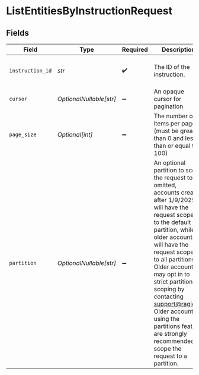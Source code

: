 # ListEntitiesByInstructionRequest


## Fields

| Field                                                                                                                                                                                                                                                                                                                                                                                                                  | Type                                                                                                                                                                                                                                                                                                                                                                                                                   | Required                                                                                                                                                                                                                                                                                                                                                                                                               | Description                                                                                                                                                                                                                                                                                                                                                                                                            | Example                                                                                                                                                                                                                                                                                                                                                                                                                |
| ---------------------------------------------------------------------------------------------------------------------------------------------------------------------------------------------------------------------------------------------------------------------------------------------------------------------------------------------------------------------------------------------------------------------- | ---------------------------------------------------------------------------------------------------------------------------------------------------------------------------------------------------------------------------------------------------------------------------------------------------------------------------------------------------------------------------------------------------------------------- | ---------------------------------------------------------------------------------------------------------------------------------------------------------------------------------------------------------------------------------------------------------------------------------------------------------------------------------------------------------------------------------------------------------------------- | ---------------------------------------------------------------------------------------------------------------------------------------------------------------------------------------------------------------------------------------------------------------------------------------------------------------------------------------------------------------------------------------------------------------------- | ---------------------------------------------------------------------------------------------------------------------------------------------------------------------------------------------------------------------------------------------------------------------------------------------------------------------------------------------------------------------------------------------------------------------- |
| `instruction_id`                                                                                                                                                                                                                                                                                                                                                                                                       | *str*                                                                                                                                                                                                                                                                                                                                                                                                                  | :heavy_check_mark:                                                                                                                                                                                                                                                                                                                                                                                                     | The ID of the instruction.                                                                                                                                                                                                                                                                                                                                                                                             | 00000000-0000-0000-0000-000000000000                                                                                                                                                                                                                                                                                                                                                                                   |
| `cursor`                                                                                                                                                                                                                                                                                                                                                                                                               | *OptionalNullable[str]*                                                                                                                                                                                                                                                                                                                                                                                                | :heavy_minus_sign:                                                                                                                                                                                                                                                                                                                                                                                                     | An opaque cursor for pagination                                                                                                                                                                                                                                                                                                                                                                                        |                                                                                                                                                                                                                                                                                                                                                                                                                        |
| `page_size`                                                                                                                                                                                                                                                                                                                                                                                                            | *Optional[int]*                                                                                                                                                                                                                                                                                                                                                                                                        | :heavy_minus_sign:                                                                                                                                                                                                                                                                                                                                                                                                     | The number of items per page (must be greater than 0 and less than or equal to 100)                                                                                                                                                                                                                                                                                                                                    |                                                                                                                                                                                                                                                                                                                                                                                                                        |
| `partition`                                                                                                                                                                                                                                                                                                                                                                                                            | *OptionalNullable[str]*                                                                                                                                                                                                                                                                                                                                                                                                | :heavy_minus_sign:                                                                                                                                                                                                                                                                                                                                                                                                     | An optional partition to scope the request to. If omitted, accounts created after 1/9/2025 will have the request scoped to the default partition, while older accounts will have the request scoped to all partitions. Older accounts may opt in to strict partition scoping by contacting support@ragie.ai. Older accounts using the partitions feature are strongly recommended to scope the request to a partition. | acme_customer_id                                                                                                                                                                                                                                                                                                                                                                                                       |